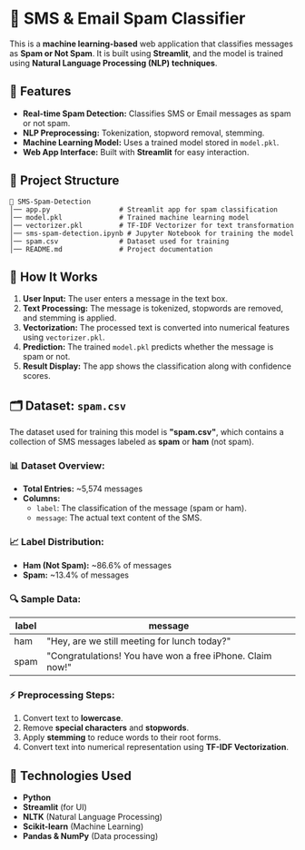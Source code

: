 
# 📧 SMS & Email Spam Classifier

This is a **machine learning-based** web application that classifies messages as **Spam or Not Spam**. It is built using **Streamlit**, and the model is trained using **Natural Language Processing (NLP) techniques**.

## 🚀 Features

- **Real-time Spam Detection:** Classifies SMS or Email messages as spam or not spam.
- **NLP Preprocessing:** Tokenization, stopword removal, stemming.
- **Machine Learning Model:** Uses a trained model stored in `model.pkl`.
- **Web App Interface:** Built with **Streamlit** for easy interaction.

## 📂 Project Structure

```
📂 SMS-Spam-Detection
│── app.py                 # Streamlit app for spam classification
│── model.pkl              # Trained machine learning model
│── vectorizer.pkl         # TF-IDF Vectorizer for text transformation
│── sms-spam-detection.ipynb # Jupyter Notebook for training the model
│── spam.csv               # Dataset used for training
│── README.md              # Project documentation
```

## 🧠 How It Works

1. **User Input:** The user enters a message in the text box.
2. **Text Processing:** The message is tokenized, stopwords are removed, and stemming is applied.
3. **Vectorization:** The processed text is converted into numerical features using `vectorizer.pkl`.
4. **Prediction:** The trained `model.pkl` predicts whether the message is spam or not.
5. **Result Display:** The app shows the classification along with confidence scores.

## 🗂 Dataset: `spam.csv`

The dataset used for training this model is **"spam.csv"**, which contains a collection of SMS messages labeled as **spam** or **ham** (not spam).  

### 📊 Dataset Overview:
- **Total Entries:** ~5,574 messages  
- **Columns:**
  - `label`: The classification of the message (spam or ham).  
  - `message`: The actual text content of the SMS.  

### 📈 Label Distribution:
- **Ham (Not Spam):** ~86.6% of messages  
- **Spam:** ~13.4% of messages  

### 🔍 Sample Data:

| label | message |
|-------|---------|
| ham   | "Hey, are we still meeting for lunch today?" |
| spam  | "Congratulations! You have won a free iPhone. Claim now!" |

### ⚡ Preprocessing Steps:
1. Convert text to **lowercase**.
2. Remove **special characters** and **stopwords**.
3. Apply **stemming** to reduce words to their root forms.
4. Convert text into numerical representation using **TF-IDF Vectorization**.

## 📌 Technologies Used

- **Python**
- **Streamlit** (for UI)
- **NLTK** (Natural Language Processing)
- **Scikit-learn** (Machine Learning)
- **Pandas & NumPy** (Data processing)

